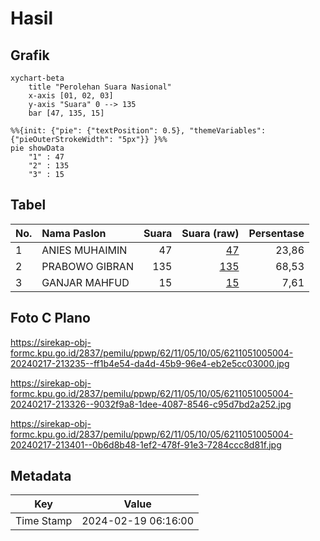 # Hasil

## Grafik

```mermaid
xychart-beta
    title "Perolehan Suara Nasional"
    x-axis [01, 02, 03]
    y-axis "Suara" 0 --> 135
    bar [47, 135, 15]
```

```mermaid
%%{init: {"pie": {"textPosition": 0.5}, "themeVariables": {"pieOuterStrokeWidth": "5px"}} }%%
pie showData
    "1" : 47
    "2" : 135
    "3" : 15
```

## Tabel

| No. | Nama Paslon    | Suara | Suara (raw) | Persentase |
|:--- |:-------------- | -----:| -----------:| ----------:|
| 1   | ANIES MUHAIMIN | 47    | [47][p-1]   | 23,86      |
| 2   | PRABOWO GIBRAN | 135   | [135][p-2]  | 68,53      |
| 3   | GANJAR MAHFUD  | 15    | [15][p-3]   | 7,61       |


[p-1]: https://github.com/gigit-pemilu/pemilu-2024/blob/main/pilpres/hitung-suara/sub/62-kalimantan-tengah/sub/11-pulang-pisau/sub/05-kahayan-hilir/sub/1005-pulang-pisau/sub/004-tps/sub/paslon-1.txt
[p-2]: https://github.com/gigit-pemilu/pemilu-2024/blob/main/pilpres/hitung-suara/sub/62-kalimantan-tengah/sub/11-pulang-pisau/sub/05-kahayan-hilir/sub/1005-pulang-pisau/sub/004-tps/sub/paslon-2.txt
[p-3]: https://github.com/gigit-pemilu/pemilu-2024/blob/main/pilpres/hitung-suara/sub/62-kalimantan-tengah/sub/11-pulang-pisau/sub/05-kahayan-hilir/sub/1005-pulang-pisau/sub/004-tps/sub/paslon-3.txt

## Foto C Plano

https://sirekap-obj-formc.kpu.go.id/2837/pemilu/ppwp/62/11/05/10/05/6211051005004-20240217-213235--ff1b4e54-da4d-45b9-96e4-eb2e5cc03000.jpg

https://sirekap-obj-formc.kpu.go.id/2837/pemilu/ppwp/62/11/05/10/05/6211051005004-20240217-213326--9032f9a8-1dee-4087-8546-c95d7bd2a252.jpg

https://sirekap-obj-formc.kpu.go.id/2837/pemilu/ppwp/62/11/05/10/05/6211051005004-20240217-213401--0b6d8b48-1ef2-478f-91e3-7284ccc8d81f.jpg


## Metadata

| Key        | Value               |
| ---------- | ------------------- |
| Time Stamp | 2024-02-19 06:16:00 |



